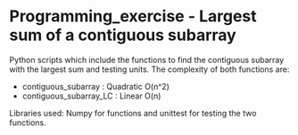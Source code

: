 # Programming_exercise - Largest sum of a contiguous subarray

Python scripts which include the functions to find the contiguous subarray with the largest sum and testing units.
The complexity of both functions are:
- contiguous_subarray : Quadratic O(n^2)
- contiguous_subarray_LC : Linear O(n)

Libraries used: Numpy for functions and unittest for testing the two functions.
